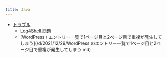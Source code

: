 ```yaml
---
title: Java
---
```



- [トラブル](/n/PGM/Java/トラブル/index.md)
    - [Log4Shell 問題](/d/2021/12/29/Log4Shell_問題.md)
    - [WordPress / エントリー一覧で1ページ目と2ページ目で重複が発生してしまう](/d/2021/12/29/WordPress のエントリー一覧で1ページ目と2ページ目で重複が発生してしまう.md)




